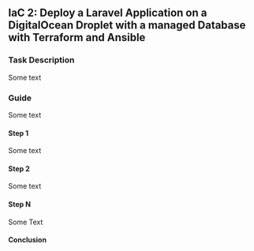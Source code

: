 ## IaC 2: Deploy a Laravel Application on a DigitalOcean Droplet with a managed Database with Terraform and Ansible

### Task Description

Some text

### Guide

Some text

#### Step 1

Some text

#### Step 2

Some text

#### Step N

Some Text

#### Conclusion